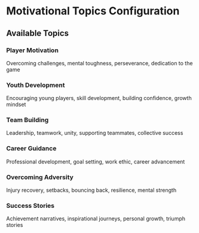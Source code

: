 # Motivational Topics Configuration

## Available Topics

### Player Motivation

Overcoming challenges, mental toughness, perseverance, dedication to the game

### Youth Development

Encouraging young players, skill development, building confidence, growth mindset

### Team Building

Leadership, teamwork, unity, supporting teammates, collective success

### Career Guidance

Professional development, goal setting, work ethic, career advancement

### Overcoming Adversity

Injury recovery, setbacks, bouncing back, resilience, mental strength

### Success Stories

Achievement narratives, inspirational journeys, personal growth, triumph stories
